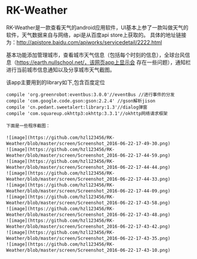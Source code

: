# RK-Weather
   RK-Weather是一款查看天气的android应用软件，UI基本上参了一款叫做天气的软件，天气数据来自与网络，api是从百度api store上获取的。
具体的地址链接为：http://apistore.baidu.com/apiworks/servicedetail/2222.html

   基本功能添加管理城市，查看城市天气信息（包括每个时刻的信息），全球台风信息（https://earth.nullschool.net/，该网页app上显示会
存在一些问题），通知栏进行当前城市信息通知以及分享城市天气截图。

   该app主要用到的library如下,包含百度定位
   
    compile 'org.greenrobot:eventbus:3.0.0'//eventBus //进行事件的分发
    compile 'com.google.code.gson:gson:2.2.4' //gson解析jison
    compile 'cn.pedant.sweetalert:library:1.3'//dialog弹窗
    compile 'com.squareup.okhttp3:okhttp:3.3.1'//okhttp网络请求框架
    
    下面是一些程序截图：
    
    ![image](https://github.com/hzl123456/RK-Weather/blob/master/screen/Screenshot_2016-06-22-17-49-30.png)
    ![image](https://github.com/hzl123456/RK-Weather/blob/master/screen/Screenshot_2016-06-22-17-44-59.png)
    ![image](https://github.com/hzl123456/RK-Weather/blob/master/screen/Screenshot_2016-06-22-17-44-44.png)
    ![image](https://github.com/hzl123456/RK-Weather/blob/master/screen/Screenshot_2016-06-22-17-44-33.png)
    ![image](https://github.com/hzl123456/RK-Weather/blob/master/screen/Screenshot_2016-06-22-17-44-09.png)
    ![image](https://github.com/hzl123456/RK-Weather/blob/master/screen/Screenshot_2016-06-22-17-43-58.png)
    ![image](https://github.com/hzl123456/RK-Weather/blob/master/screen/Screenshot_2016-06-22-17-43-48.png)
    ![image](https://github.com/hzl123456/RK-Weather/blob/master/screen/Screenshot_2016-06-22-17-43-42.png)
    ![image](https://github.com/hzl123456/RK-Weather/blob/master/screen/Screenshot_2016-06-22-17-43-35.png)
    ![image](https://github.com/hzl123456/RK-Weather/blob/master/screen/Screenshot_2016-06-22-17-43-10.png)
    
